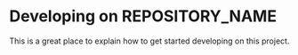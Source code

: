 # Developing on REPOSITORY_NAME

This is a great place to explain how to get started developing on this project.
